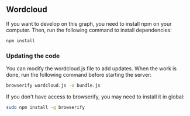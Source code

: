 ## Wordcloud

If you want to develop on this graph, you need to install npm on your computer. Then, run the following command to install dependencies:

```sh
npm install
```

### Updating the code

You can modify the wordcloud.js file to add updates. When the work is done, run the following command before starting the server:

```sh
browserify wordcloud.js -o bundle.js
```

If you don't have access to browserify, you may need to install it in global:

```sh
sudo npm install -g browserify
```

